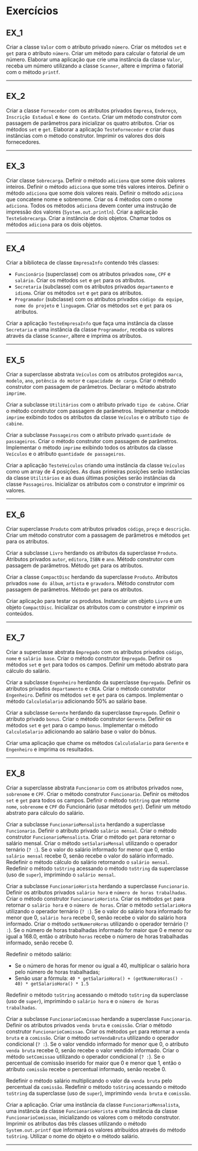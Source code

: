 # Exercícios

## EX_1
Criar a classe `Valor` com o atributo privado `número`. Criar os métodos `set` e `get` para o atributo `número`. Criar um método para calcular o fatorial de um número. Elaborar uma aplicação que crie uma instância da classe `Valor`, receba um número utilizando a classe `Scanner`, altere e imprima o fatorial com o método `printf`.

---

## EX_2
Criar a classe `Fornecedor` com os atributos privados `Empresa`, `Endereço`, `Inscrição Estadual` e `Nome do Contato`. Criar um método construtor com passagem de parâmetros para inicializar os quatro atributos. Criar os métodos `set` e `get`. Elaborar a aplicação `TesteFornecedor` e criar duas instâncias com o método construtor. Imprimir os valores dos dois fornecedores.

---

## EX_3
Criar classe `Sobrecarga`. Definir o método `adiciona` que some dois valores inteiros. Definir o método `adiciona` que some três valores inteiros. Definir o método `adiciona` que some dois valores reais. Definir o método `adiciona` que concatene nome e sobrenome. Criar os 4 métodos com o nome `adiciona`. Todos os métodos `adiciona` devem conter uma instrução de impressão dos valores (`System.out.println`). Criar a aplicação `TesteSobrecarga`. Criar a instância de dois objetos. Chamar todos os métodos `adiciona` para os dois objetos.

---

## EX_4
Criar a biblioteca de classe `EmpresaInfo` contendo três classes:
- `Funcionário` (superclasse) com os atributos privados `nome`, `CPF` e `salário`. Criar os métodos `set` e `get` para os atributos.
- `Secretaria` (subclasse) com os atributos privados `departamento` e `idioma`. Criar os métodos `set` e `get` para os atributos.
- `Programador` (subclasse) com os atributos privados `código da equipe`, `nome do projeto` e `linguagem`. Criar os métodos `set` e `get` para os atributos.

Criar a aplicação `TesteEmpresaInfo` que faça uma instância da classe `Secretaria` e uma instância da classe `Programador`, receba os valores através da classe `Scanner`, altere e imprima os atributos.

---

## EX_5
Criar a superclasse abstrata `Veículos` com os atributos protegidos `marca`, `modelo`, `ano`, `potência do motor` e `capacidade de carga`. Criar o método construtor com passagem de parâmetros. Declarar o método abstrato `imprime`.

Criar a subclasse `Utilitários` com o atributo privado `tipo de cabine`. Criar o método construtor com passagem de parâmetros. Implementar o método `imprime` exibindo todos os atributos da classe `Veículos` e o atributo `tipo de cabine`.

Criar a subclasse `Passageiros` com o atributo privado `quantidade de passageiros`. Criar o método construtor com passagem de parâmetros. Implementar o método `imprime` exibindo todos os atributos da classe `Veículos` e o atributo `quantidade de passageiros`.

Criar a aplicação `TesteVeículos` criando uma instância da classe `Veículos` como um array de 4 posições. As duas primeiras posições serão instâncias da classe `Utilitários` e as duas últimas posições serão instâncias da classe `Passageiros`. Inicializar os atributos com o construtor e imprimir os valores.

---

## EX_6
Criar superclasse `Produto` com atributos privados `código`, `preço` e `descrição`. Criar um método construtor com a passagem de parâmetros e métodos `get` para os atributos.

Criar a subclasse `Livro` herdando os atributos da superclasse `Produto`. Atributos privados `autor`, `editora`, `ISBN` e `ano`. Método construtor com passagem de parâmetros. Método `get` para os atributos.

Criar a classe `CompactDisc` herdando da superclasse `Produto`. Atributos privados `nome do álbum`, `artista` e `gravadora`. Método construtor com passagem de parâmetros. Método `get` para os atributos.

Criar aplicação para testar os produtos. Instanciar um objeto `Livro` e um objeto `CompactDisc`. Inicializar os atributos com o construtor e imprimir os conteúdos.

---

## EX_7
Criar a superclasse abstrata `Empregado` com os atributos privados `código`, `nome` e `salário base`. Criar o método construtor `Empregado`. Definir os métodos `set` e `get` para todos os campos. Definir um método abstrato para cálculo do salário.

Criar a subclasse `Engenheiro` herdando da superclasse `Empregado`. Definir os atributos privados `departamento` e `CREA`. Criar o método construtor `Engenheiro`. Definir os métodos `set` e `get` para os campos. Implementar o método `CalculoSalario` adicionando 50% ao salário base.

Criar a subclasse `Gerente` herdando da superclasse `Empregado`. Definir o atributo privado `bonus`. Criar o método construtor `Gerente`. Definir os métodos `set` e `get` para o campo `bonus`. Implementar o método `CalculoSalario` adicionando ao salário base o valor do bônus.

Criar uma aplicação que chame os métodos `CalculoSalario` para `Gerente` e `Engenheiro` e imprima os resultados.

---

## EX_8
Criar a superclasse abstrata `Funcionario` com os atributos privados `nome`, `sobrenome` e `CPF`. Criar o método construtor `Funcionario`. Definir os métodos `set` e `get` para todos os campos. Definir o método `toString` que retorne `nome`, `sobrenome` e `CPF` do Funcionário (usar métodos `get`). Definir um método abstrato para cálculo do salário.

Criar a subclasse `FuncionarioMensalista` herdando a superclasse `Funcionario`. Definir o atributo privado `salário mensal`. Criar o método construtor `FuncionarioMensalista`. Criar o método `get` para retornar o salário mensal. Criar o método `setSalarioMensal` utilizando o operador ternário (`? :`). Se o valor do salário informado for menor que 0, então `salário mensal` recebe 0, senão recebe o valor do salário informado. Redefinir o método cálculo do salário retornando o `salário mensal`. Redefinir o método `toString` acessando o método `toString` da superclasse (uso de `super`), imprimindo o `salário mensal`.

Criar a subclasse `FuncionarioHorista` herdando a superclasse `Funcionario`. Definir os atributos privados `salário hora` e `número de horas trabalhadas`. Criar o método construtor `FuncionarioHorista`. Criar os métodos `get` para retornar o `salário hora` e o `número de horas`. Criar o método `setSalarioHora` utilizando o operador ternário (`? :`). Se o valor do salário hora informado for menor que 0, `salário hora` recebe 0, senão recebe o valor do salário hora informado. Criar o método `setNumeroHoras` utilizando o operador ternário (`? :`). Se o número de horas trabalhadas informado for maior que 0 e menor ou igual a 168.0, então o atributo `horas` recebe o número de horas trabalhadas informado, senão recebe 0.

Redefinir o método salário:  
- Se o número de horas for menor ou igual a 40, multiplicar o salário hora pelo número de horas trabalhadas;  
- Senão usar a fórmula: `40 * getSalarioHora() + (getNumeroHoras() - 40) * getSalarioHora() * 1.5`

Redefinir o método `toString` acessando o método `toString` da superclasse (uso de `super`), imprimindo o `salário hora` e o `número de horas trabalhadas`.

Criar a subclasse `FuncionarioComissao` herdando a superclasse `Funcionario`. Definir os atributos privados `venda bruta` e `comissão`. Criar o método construtor `FuncionarioComissao`. Criar os métodos `get` para retornar a `venda bruta` e a `comissão`. Criar o método `setVendaBruta` utilizando o operador condicional (`? :`). Se o valor vendido informado for menor que 0, o atributo `venda bruta` recebe 0, senão recebe o valor vendido informado. Criar o método `setComissao` utilizando o operador condicional (`? :`). Se o percentual de comissão inserido for maior que 0 e menor que 1, então o atributo `comissão` recebe o percentual informado, senão recebe 0.

Redefinir o método salário multiplicando o valor da `venda bruta` pelo percentual da `comissão`. Redefinir o método `toString` acessando o método `toString` da superclasse (uso de `super`), imprimindo `venda bruta` e `comissão`.

Criar a aplicação. Criar uma instância da classe `FuncionarioMensalista`, uma instância da classe `FuncionarioHorista` e uma instância da classe `FuncionarioComissao`, inicializando os valores com o método construtor. Imprimir os atributos das três classes utilizando o método `System.out.printf` que informará os valores atribuídos através do método `toString`. Utilizar o nome do objeto e o método salário.

---
